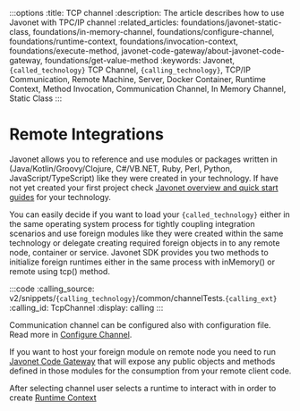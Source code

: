 :::options
:title: TCP channel
:description: The article describes how to use Javonet with TPC/IP channel
:related_articles: foundations/javonet-static-class, foundations/in-memory-channel, foundations/configure-channel, foundations/runtime-context, foundations/invocation-context, foundations/execute-method, javonet-code-gateway/about-javonet-code-gateway, foundations/get-value-method
:keywords: Javonet, `{called_technology}` TCP Channel, `{calling_technology}`, TCP/IP Communication, Remote Machine, Server, Docker Container, Runtime Context, Method Invocation, Communication Channel, In Memory Channel, Static Class
:::

# Remote Integrations

Javonet allows you to reference and use modules or packages written in (Java/Kotlin/Groovy/Clojure, C#/VB.NET, Ruby, Perl, Python, JavaScript/TypeScript) like they were created in your technology. If have not yet created your first project check [Javonet overview and quick start guides](/guides/v2/`{calling_technology}`/`{called_technology}`/getting-started/about-javonet) for your technology.  
  
You can easily decide if you want to load your `{called_technology}` either in the same operating system process for tightly coupling integration scenarios and use foreign modules like they were created within the same technology or delegate creating required foreign objects in to any remote node, container or service. Javonet SDK provides you two methods to initialize foreign runtimes either in the same process with inMemory() or remote using tcp() method.  

:::code
:calling_source: v2/snippets/`{calling_technology}`/common/channelTests.`{calling_ext}`
:calling_id: TcpChannel
:display: calling
:::
  
Communication channel can be configured also with configuration file. Read more in [Configure Channel](guides/v2/`{calling_technology}`/`{called_technology}`/foundations/configure-channel.md).  
  
  
If you want to host your foreign module on remote node you need to run [Javonet Code Gateway](/guides/v2/`{calling_technology}`/`{called_technology}`/javonet-code-gateway/about-javonet-code-gateway.md) that will expose any public objects and methods defined in those modules for the consumption from your remote client code.  
  
After selecting channel user selects a runtime to interact with in order to create [Runtime Context](/guides/v2/`{calling_technology}`/`{called_technology}`/foundations/runtime-context.md)  
